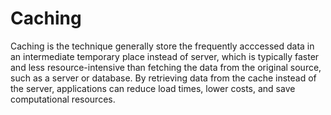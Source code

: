 # Caching

Caching is the technique generally store the frequently acccessed data in an intermediate temporary place instead of server, which is typically faster and less resource-intensive than fetching the data from the original source, such as a server or database. By retrieving data from the cache instead of the server, applications can reduce load times, lower costs, and save computational resources.